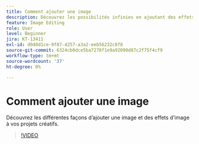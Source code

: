 ```yaml
---
title: Comment ajouter une image
description: Découvrez les possibilités infinies en ajoutant des effets et des réglages d’image
feature: Image Editing
role: User
level: Beginner
jira: KT-13411
exl-id: d048d1ce-9f87-4257-a3a2-eeb56232c8f8
source-git-commit: 6324cb0dce5ba7278f1e9a92090d87c2f75f4cf9
workflow-type: tm+mt
source-wordcount: '37'
ht-degree: 0%

---
```


# Comment ajouter une image

Découvrez les différentes façons d’ajouter une image et des effets d’image à vos projets créatifs.

>[!VIDEO](https://video.tv.adobe.com/v/3420226?quality=12&learn=on&hidetitle=true)
